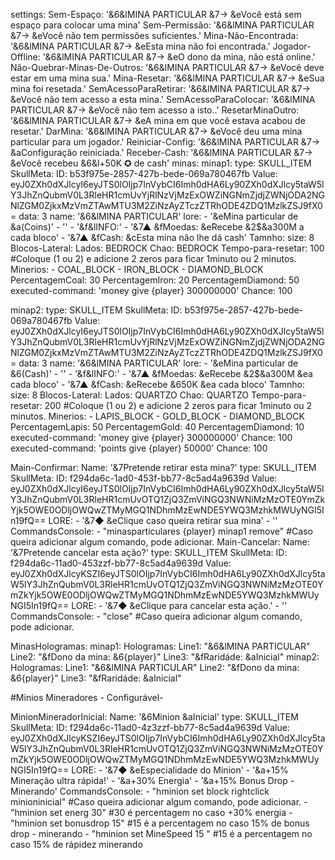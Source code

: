 settings:
    Sem-Espaço: '&6&lMINA PARTICULAR &7-> &eVocê está sem espaço para colocar uma mina'
    Sem-Permissão: '&6&lMINA PARTICULAR &7-> &eVocê não tem permissões suficientes.'
    Mina-Não-Encontrada: '&6&lMINA PARTICULAR &7-> &eEsta mina não foi encontrada.'
    Jogador-Offline: '&6&lMINA PARTICULAR &7-> &eO dono da mina, não está online.'
    Não-Quebrar-Minas-De-Outros: '&6&lMINA PARTICULAR &7-> &eVocê deve estar em uma mina sua.'
    Mina-Resetar: '&6&lMINA PARTICULAR &7-> &eSua mina foi resetada.'
    SemAcessoParaRetirar: '&6&lMINA PARTICULAR &7-> &eVocê não tem acesso a esta mina.'
    SemAcessoParaColocar: '&6&lMINA PARTICULAR &7-> &eVocê não tem acesso a isto..'
    ResetarMinaOutro: '&6&lMINA PARTICULAR &7-> &eA mina em que você estava acabou de resetar.'
    DarMina: '&6&lMINA PARTICULAR &7-> &eVocê deu uma mina particular para um jogador.'
    Reiniciar-Config: '&6&lMINA PARTICULAR &7-> &aConfiguração reiniciada.'
    Receber-Cash: '&6&lMINA PARTICULAR &7-> &eVocê recebeu &6&l+50K ✪ de cash'
minas:
  minap1:
      type: SKULL_ITEM
      SkullMeta:
        ID: b53f975e-2857-427b-bede-069a780467fb
        Value: eyJ0ZXh0dXJlcyI6eyJTS0lOIjp7InVybCI6Imh0dHA6Ly90ZXh0dXJlcy5taW5lY3JhZnQubmV0L3RleHR1cmUvYjRlNzVjMzExOWZiNGNmZjdjZWNjODA2NGNlZGM0ZjkxMzVmZTAwMTU3M2ZiNzAyZTczZTRhODE4ZDQ1MzlkZSJ9fX0=
      data: 3
      name: '&6&lMINA PARTICULAR'
      lore:
      - '&eMina particular de &a(Coins)'
      - ''
      - '&f&lINFO:'
      - '&7▲ &fMoedas: &eRecebe &2$&a300M a cada bloco'
      - '&7▲ &fCash: &cEsta mina não lhe dá cash'
    Tamnho:
      size: 8 
   Blocos-Lateral:
      Lados: BEDROCK
      Chao: BEDROCK
      Tempo-para-resetar: 100 #Coloque (1 ou 2) e adicione 2 zeros para ficar 1minuto ou 2 minutos.
      Minerios:
      - COAL_BLOCK
      - IRON_BLOCK
      - DIAMOND_BLOCK
   PercentagemCoal: 30
   PercentagemIron: 20
   PercentagemDiamond: 50
   executed-command: 'money give {player} 300000000'
   Chance: 100

  minap2:
      type: SKULL_ITEM
      SkullMeta:
        ID: b53f975e-2857-427b-bede-069a780467fb
        Value: eyJ0ZXh0dXJlcyI6eyJTS0lOIjp7InVybCI6Imh0dHA6Ly90ZXh0dXJlcy5taW5lY3JhZnQubmV0L3RleHR1cmUvYjRlNzVjMzExOWZiNGNmZjdjZWNjODA2NGNlZGM0ZjkxMzVmZTAwMTU3M2ZiNzAyZTczZTRhODE4ZDQ1MzlkZSJ9fX0=
      data: 3
      name: '&6&lMINA PARTICULAR'
      lore:
      - '&eMina particular de &6(Cash)'
      - ''
      - '&f&lINFO:'
      - '&7▲ &fMoedas: &eRecebe &2$&a300M &ea cada bloco'
      - '&7▲ &fCash: &eRecebe &650K &ea cada bloco'
    Tamnho:
      size: 8
   Blocos-Lateral:
      Lados: QUARTZO
      Chao: QUARTZO
      Tempo-para-resetar: 200 #Coloque (1 ou 2) e adicione 2 zeros para ficar 1minuto ou 2 minutos.
      Minerios:
      - LAPIS_BLOCK
      - GOLD_BLOCK
      - DIAMOND_BLOCK
   PercentagemLapis: 50
   PercentagemGold: 40
   PercentagemDiamond: 10
   executed-command: 'money give {player} 300000000'
   Chance: 100
   executed-command: 'points give {player} 50000'
   Chance: 100

 Main-Confirmar:
        Name: '&7Pretende retirar esta mina?'
        type: SKULL_ITEM
      SkullMeta:
        ID: f294da6c-1ad0-453f-bb77-8c5ad4a9639d
        Value: eyJ0ZXh0dXJlcyI6eyJTS0lOIjp7InVybCI6Imh0dHA6Ly90ZXh0dXJlcy5taW5lY3JhZnQubmV0L3RleHR1cmUvOTQ1ZjQ3ZmViNGQ3NWNiMzMzOTE0YmZkYjk5OWE0ODljOWQwZTMyMGQ1NDhmMzEwNDE5YWQ3MzhkMWUyNGI5In19fQ==
        LORE: 
        - '&7◆ &eClique caso queira retirar sua mina'
        - ''
        CommandsConsole:
          - "minasparticulares {player} minap1 remove" #Caso queira adicionar algum comando, pode adicionar.
 Main-Cancelar:
        Name: '&7Pretende cancelar esta ação?'
        type: SKULL_ITEM
      SkullMeta:
        ID: f294da6c-11ad0-453zzf-bb77-8c5ad4a9639d
        Value: eyJ0ZXh0dXJlcyKSZI6eyJTS0lOIjp7InVybCI6Imh0dHA6Ly90ZXh0dXJlcy5taW5lY3JhZnQubmV0L3RleHR1cmUvOTQ1ZjQ3ZmViNGQ3NWNiMzMzOTE0YmZkYjk5OWE0ODljOWQwZTMyMGQ1NDhmMzEwNDE5YWQ3MzhkMWUyNGI5In19fQ==
        LORE: 
        - '&7◆ &eClique para cancelar esta ação.'
        - ''
        CommandsConsole:
          - "close" #Caso queira adicionar algum comando, pode adicionar.

  MinasHologramas:
       minap1:
        Hologramas:
          Line1: "&6&lMINA PARTICULAR"
          Line2: "&fDono da mina: &6{player}"
          Line3: "&fRaridáde: &aInicial"
       minap2:
        Hologramas:
          Line1: "&6&lMINA PARTICULAR"
          Line2: "&fDono da mina: &6{player}"
          Line3: "&fRaridáde: &aInicial"


#Minios Mineradores - Configurável-

 MinionMineradorInicial:
        Name: '&6Minion &aInicial'
        type: SKULL_ITEM
      SkullMeta:
        ID: f294da6c-11ad0-4z3zzf-bb77-8c5ad4a9639d
        Value: eyJ0ZXh0dXJlcyKSZI6eyJTS0lOIjp7InVybCI6Imh0dHA6Ly90ZXh0dXJlcy5taW5lY3JhZnQubmV0L3RleHR1cmUvOTQ1ZjQ3ZmViNGQ3NWNiMzMzOTE0YmZkYjk5OWE0ODljOWQwZTMyMGQ1NDhmMzEwNDE5YWQ3MzhkMWUyNGI5In19fQ==
        LORE: 
        - '&7◆ &eEspecialidade do Minion'
        - '&a+15% Mineração ultra rápida!'
        - '&a+30% Energia'
        - '&a+15% Bonus Drop - Minerando'
        CommandsConsole:
          - "hminion set block rightclick minioninicial" #Caso queira adicionar algum comando, pode adicionar.
          - "hminion set energ 30" #30 é percentagem no caso +30% energia
          - "hminion set bonusdrop 15" #15 é a percentagem no caso 15% de bonus drop - minerando
          - "hminion set MineSpeed 15 " #15 é a percentagem no caso 15% de rápidez minerando
